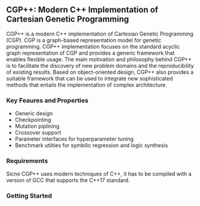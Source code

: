 ## CGP++: Modern C++ Implementation of Cartesian Genetic Programming

CGP++ is a modern C++ implementation of Cartesian Genetic Programming (CGP). CGP is a graph-based
representation model for genetic programming. CGP++ implementation focuses on the standard acyclic graph representation of CGP
and provides a generic framework that enables flexible usage. The main motivation and philosophy behind CGP++ 
is to facilitate the discovery of new problem domains and the reproducibility of existing results. Based on object-oriented design,
CGP++ also provides a suitable framework that can be used to integrate new sophisticated methods that entails the implementation of complex architecture. 

### Key Feaures and Properties

- Generic design
- Checkpointing 
- Mutation piplining
- Crossover support
- Parameter interfaces for hyperparameter tuning 
- Benchmark utilties for symbilic regression and logic synthesis
  

### Requirements

Sicne CGP++ uses modern techniques of C++, it has to be compiled with a version of GCC that supports the C++17 standard. 

### Getting Started
